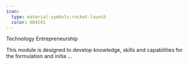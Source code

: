 ```yaml
---
icon:
  type: material-symbols:rocket-launch
  color: 6D4C41
---
```


Technology Entrepreneurship

This module is designed to develop knowledge, skills and capabilities for the formulation and initia ... 
